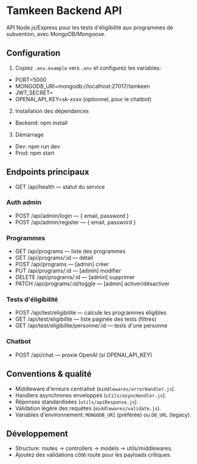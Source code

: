 # Tamkeen Backend API

API Node.js/Express pour les tests d'éligibilité aux programmes de subvention, avec MongoDB/Mongoose.

## Configuration

1. Copiez `.env.example` vers `.env` et configurez les variables:

- PORT=5000
- MONGODB_URI=mongodb://localhost:27017/tamkeen
- JWT_SECRET=<secret>
- OPENAI_API_KEY=sk-xxxx (optionnel, pour le chatbot)

2. Installation des dépendances

- Backend: npm install

3. Démarrage

- Dev: npm run dev
- Prod: npm start

## Endpoints principaux

- GET /api/health — statut du service

### Auth admin

- POST /api/admin/login — { email, password }
- POST /api/admin/register — { email, password }

### Programmes

- GET /api/programs — liste des programmes
- GET /api/programs/:id — détail
- POST /api/programs — [admin] créer
- PUT /api/programs/:id — [admin] modifier
- DELETE /api/programs/:id — [admin] supprimer
- PATCH /api/programs/:id/toggle — [admin] activer/désactiver

### Tests d'éligibilité

- POST /api/test/eligibilite — calcule les programmes éligibles
- GET /api/test/eligibilite — liste paginée des tests (filtres)
- GET /api/test/eligibilite/personne/:id — tests d'une personne

### Chatbot

- POST /api/chat — proxie OpenAI (si OPENAI_API_KEY)

## Conventions & qualité

- Middleware d'erreurs centralisé (`middlewares/errorHandler.js`).
- Handlers asynchrones enveloppés (`utils/asyncHandler.js`).
- Réponses standardisées (`utils/apiResponse.js`).
- Validation légère des requêtes (`middlewares/validate.js`).
- Variables d'environnement: `MONGODB_URI` (préférée) ou `DB_URL` (legacy).

## Développement

- Structure: routes -> controllers -> models -> utils/middlewares.
- Ajoutez des validations côté route pour les payloads critiques.
